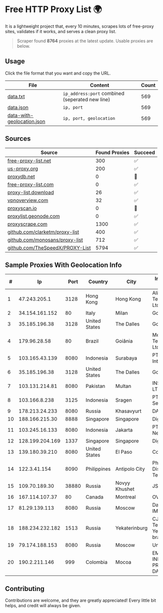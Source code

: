 
# Free HTTP Proxy List 🌍

It is a lightweight project that, every 10 minutes, scrapes lots of free-proxy sites, validates if it works, and serves a clean proxy list.


> Scraper found **8764** proxies at the latest update. Usable proxies are below.

## Usage

Click the file format that you want and copy the URL.


|File|Content|Count|
|----|-------|-----|
|[data.txt](https://raw.githubusercontent.com/themiralay/Proxy-List-World/master/data.txt)|`ip_address:port` combined (seperated new line)|569|
|[data.json](https://raw.githubusercontent.com/themiralay/Proxy-List-World/master/data.json)|`ip, port`|569|
|[data-with-geolocation.json](https://raw.githubusercontent.com/themiralay/Proxy-List-World/master/data-with-geolocation.json)|`ip, port, geolocation`|569|

## Sources

|Source|Found Proxies|Succeed|
|------|-------------|-------|
|[free-proxy-list.net](https://free-proxy-list.net)|300|✅|
|[us-proxy.org](https://www.us-proxy.org)|200|✅|
|[proxydb.net](http://proxydb.net)|0|🚫|
|[free-proxy-list.com](https://free-proxy-list.com/?page=&port=&type%5B%5D=http&type%5B%5D=https&up_time=0&search=Search)|0|✅|
|[proxy-list.download](https://www.proxy-list.download/HTTP)|26|✅|
|[vpnoverview.com](https://vpnoverview.com/privacy/anonymous-browsing/free-proxy-servers)|32|✅|
|[proxyscan.io](https://www.proxyscan.io)|0|🚫|
|[proxylist.geonode.com](https://proxylist.geonode.com/api/proxy-list?limit=300&page=1&sort_by=lastChecked&sort_type=desc&protocols=http,https)|0|✅|
|[proxyscrape.com](https://api.proxyscrape.com/v2/?request=displayproxies&protocol=http&timeout=10000&country=all&ssl=all&anonymity=all)|1300|✅|
|[github.com/clarketm/proxy-list](https://raw.githubusercontent.com/clarketm/proxy-list/master/proxy-list-raw.txt)|400|✅|
|[github.com/monosans/proxy-list](https://raw.githubusercontent.com/monosans/proxy-list/main/proxies/http.txt)|712|✅|
|[github.com/TheSpeedX/PROXY-List](https://raw.githubusercontent.com/TheSpeedX/PROXY-List/master/http.txt)|5794|✅|


## Sample Proxies With Geolocation Info

|#|Ip|Port|Country|City|Internet Service Provider|
|-|--|----|-------|----|-------------------------|
|1|47.243.205.1|3128|Hong Kong|Hong Kong|Alibaba (US) Technology Co., Ltd.|
|2|34.154.161.152|80|Italy|Milan|Google LLC|
|3|35.185.196.38|3128|United States|The Dalles|Google LLC|
|4|179.96.28.58|80|Brazil|Goiânia|Megatelecom Telecomunicacoes Ltda|
|5|103.165.43.139|8080|Indonesia|Surabaya|PT iForte Global Internet|
|6|35.185.196.38|3128|United States|The Dalles|Google LLC|
|7|103.131.214.81|8080|Pakistan|Multan|INSTACOM Pvt. LTD|
|8|103.166.8.238|3125|Indonesia|Sragen|PT Akses Bersama Sedaya|
|9|178.213.24.233|8080|Russia|Khasavyurt|DAGNET|
|10|188.166.215.30|8888|Singapore|Singapore|DigitalOcean, LLC|
|11|103.245.16.133|8080|Indonesia|Jakarta|PT Quantum Tera Network|
|12|128.199.204.169|1337|Singapore|Singapore|DigitalOcean, LLC|
|13|139.180.39.210|8080|United States|El Paso|Conterra|
|14|122.3.41.154|8090|Philippines|Antipolo City|Philippine Long Distance Telephone Co.|
|15|109.70.189.30|38880|Russia|Novyy Khushet|JSC Elektrosvyaz|
|16|167.114.107.37|80|Canada|Montreal|OVH SAS|
|17|81.29.139.113|8080|Russia|Moscow|Data-center IMAQLIQ Ltd.|
|18|188.234.232.182|1513|Russia|Yekaterinburg|CJSC "ER-Telecom Holding" Yekaterinburg branch|
|19|79.174.188.153|8080|Russia|Moscow|Unitel, LLC|
|20|190.2.211.146|999|Colombia|Mocoa|EMP. DE TEC. E INF. DA PREVIDENCIA - DATAPREV|



## Contributing

Contributions are welcome, and they are greatly appreciated! Every
little bit helps, and credit will always be given.

